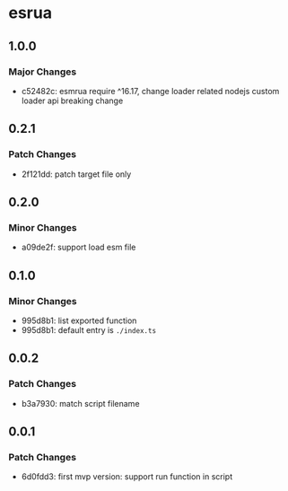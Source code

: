 # esrua

## 1.0.0

### Major Changes

- c52482c: esmrua require ^16.17, change loader related nodejs custom loader api breaking change

## 0.2.1

### Patch Changes

- 2f121dd: patch target file only

## 0.2.0

### Minor Changes

- a09de2f: support load esm file

## 0.1.0

### Minor Changes

- 995d8b1: list exported function
- 995d8b1: default entry is `./index.ts`

## 0.0.2

### Patch Changes

- b3a7930: match script filename

## 0.0.1

### Patch Changes

- 6d0fdd3: first mvp version: support run function in script
